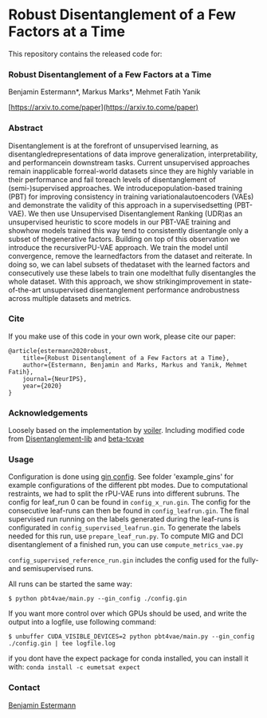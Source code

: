 # Robust Disentanglement of a Few Factors at a Time
This repository contains the released code for:

### Robust Disentanglement of a Few Factors at a Time
Benjamin Estermann*, Markus Marks*, Mehmet Fatih Yanik

[https://arxiv.to.come/paper](https://arxiv.to.come/paper)

### Abstract
Disentanglement  is  at  the  forefront  of  unsupervised  learning,  as  disentangledrepresentations of data improve generalization, interpretability, and performancein downstream tasks.  Current unsupervised approaches remain inapplicable forreal-world datasets since they are highly variable in their performance and fail toreach levels of disentanglement of (semi-)supervised approaches. We introducepopulation-based training (PBT) for improving consistency in training variationalautoencoders (VAEs) and demonstrate the validity of this approach in a supervisedsetting (PBT-VAE). We then use Unsupervised Disentanglement Ranking (UDR)as an unsupervised heuristic to score models in our PBT-VAE training and showhow models trained this way tend to consistently disentangle only a subset of thegenerative factors. Building on top of this observation we introduce the recursiverPU-VAE approach.  We train the model until convergence, remove the learnedfactors from the dataset and reiterate.  In doing so, we can label subsets of thedataset with the learned factors and consecutively use these labels to train one modelthat fully disentangles the whole dataset.  With this approach, we show strikingimprovement in state-of-the-art unsupervised disentanglement performance androbustness across multiple datasets and metrics.

### Cite
If you make use of this code in your own work, please cite our paper:
```
@article{estermann2020robust,
    title={Robust Disentanglement of a Few Factors at a Time},
    author={Estermann, Benjamin and Marks, Markus and Yanik, Mehmet Fatih},
    journal={NeurIPS},
    year={2020}
}
```

### Acknowledgements
Loosely based on the implementation by [voiler](https://github.com/voiler/PopulationBasedTraining).
Including modified code from [Disentanglement-lib](https://github.com/google-research/disentanglement_lib) and [beta-tcvae](https://github.com/rtqichen/beta-tcvae)

### Usage

Configuration is done using [gin config](https://github.com/google/gin-config). See folder 'example_gins' for example configurations of the different pbt modes.
Due to computational restraints, we had to split the rPU-VAE runs into different subruns. The config for leaf_run 0 can be found in `config_x_run.gin`.
The config for the consecutive leaf-runs can then be found in `config_leafrun.gin`. The final supervised run running on the labels generated during the leaf-runs is configurated in `config_supervised_leafrun.gin`.
To generate the labels needed for this run, use `prepare_leaf_run.py`. To compute MIG and DCI disentanglement of a finished run, you can use `compute_metrics_vae.py`

`config_supervised_reference_run.gin` includes the config used for the fully- and semisupervised runs.

All runs can be started the same way:

`$ python pbt4vae/main.py --gin_config ./config.gin`

If you want more control over which GPUs should be used, and write the output into a logfile, use following command:

`$ unbuffer CUDA_VISIBLE_DEVICES=2 python pbt4vae/main.py --gin_config ./config.gin | tee logfile.log`

if you dont have the expect package for conda installed, you can install it with:
`conda install -c eumetsat expect`

### Contact
[Benjamin Estermann](mailto:benjamin.estermann@bluewin.ch)